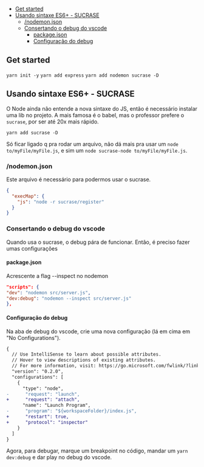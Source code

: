 <!-- TOC -->

- [Get started](#get-started)
- [Usando sintaxe ES6+ - SUCRASE](#usando-sintaxe-es6---sucrase)
  - [/nodemon.json](#nodemonjson)
  - [Consertando o debug do vscode](#consertando-o-debug-do-vscode)
    - [package.json](#packagejson)
    - [Configuração do debug](#configuração-do-debug)

<!-- /TOC -->

## Get started

`yarn init -y`
`yarn add express`
`yarn add nodemon sucrase -D`

## Usando sintaxe ES6+ - SUCRASE

O Node ainda não entende a nova sintaxe do JS, então é necessário instalar
uma lib no projeto. A mais famosa é o babel, mas o professor prefere o
`sucrase`, por ser até 20x mais rápido.

`yarn add sucrase -D`

Só ficar ligado q pra rodar um arquivo, não dá mais pra usar um
`node to/myFile/myFile.js`, e sim um
`node sucrase-node to/myFile/myFile.js`.

### /nodemon.json

Este arquivo é necessário para podermos usar o sucrase.

```json
{
  "execMap": {
    "js": "node -r sucrase/register"
  }
}
```

### Consertando o debug do vscode

Quando usa o sucrase, o debug pára de funcionar. Então, é preciso fazer umas
configurações

#### package.json

Acrescente a flag --inspect no nodemon

```json
"scripts": {
"dev": "nodemon src/server.js",
"dev:debug": "nodemon --inspect src/server.js"
},
```

#### Configuração do debug

Na aba de debug do vscode, crie uma nova configuração (lá em cima em "No
Configurations").

```diff
{
  // Use IntelliSense to learn about possible attributes.
  // Hover to view descriptions of existing attributes.
  // For more information, visit: https://go.microsoft.com/fwlink/?linkid=830387
  "version": "0.2.0",
  "configurations": [
    {
      "type": "node",
-      "request": "launch",
+      "request": "attach",
      "name": "Launch Program",
-      "program": "${workspaceFolder}/index.js",
+      "restart": true,
+      "protocol": "inspector"
    }
  ]
}
```

Agora, para debugar, marque um breakpoint no código, mandar um `yarn dev:debug`
e dar play no debug do vscode.
